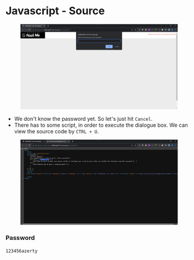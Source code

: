 # Javascript - Source

<figure><img src="../../.gitbook/assets/1 (69).png" alt=""><figcaption></figcaption></figure>

* We don't know the password yet. So let's just hit `Cancel`.
* There has to some script, in order to execute the dialogue box. We can view the source code by `CTRL + U`.

<figure><img src="../../.gitbook/assets/2 (77).png" alt=""><figcaption></figcaption></figure>

### Password

```
123456azerty
```
